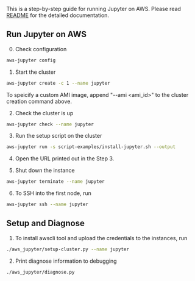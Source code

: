 This is a step-by-step guide for running Jupyter on AWS.
Please read [README](README.md) for the detailed documentation.

## Run Jupyter on AWS

0. Check configuration

```bash
aws-jupyter config
```

1. Start the cluster

```bash
aws-jupyter create -c 1 --name jupyter
```

To speicify a custom AMI image, append "--ami <ami_id>" to the cluster creation command above.

2. Check the cluster is up

```bash
aws-jupyter check --name jupyter
```

3. Run the setup script on the cluster

```bash
aws-jupyter run -s script-examples/install-jupyter.sh --output
```

4. Open the URL printed out in the Step 3.

5. Shut down the instance

```bash
aws-jupyter terminate --name jupyter
```

6. To SSH into the first node, run

```bash
aws-jupyter ssh --name jupyter
```

## Setup and Diagnose

1. To install awscli tool and upload the credentials to the instances, run

```bash
./aws_jupyter/setup-cluster.py --name jupyter
```


2. Print diagnose information to debugging

```bash
./aws_jupyter/diagnose.py
```
